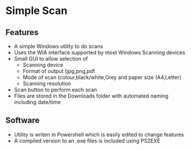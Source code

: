 # Simple Scan

## Features
* A simple Windows utility to do scans
* Uses the WIA interface supported by most Windows Scanning devices
* Small GUI to allow selection of
	* Scanning device
	* Format of output (jpg,png,pdf
	* Mode of scan (colour,black/white,Grey and paper size (A4,Letter)
	* Scanning resolution
* Scan button to perform each scan
* Files are stored in the Downloads folder with automated naming including date/time

## Software
* Utility is writen in Powershell which is easily edited to change features
* A compiled version to an .exe files is included using PS2EXE





